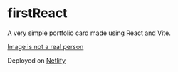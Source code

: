 # firstReact
A very simple portfolio card made using React and Vite. 

[Image is not a real person](https://this-person-does-not-exist.com/en)

Deployed on [Netlify](https://bucolic-churros-79c125.netlify.app/)
